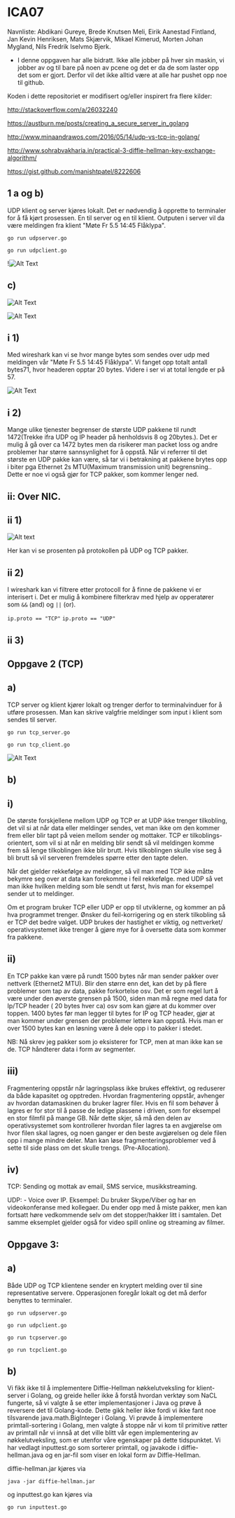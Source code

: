# ICA07

Navnliste: Abdikani Gureye, Brede Knutsen Meli, Eirik Aanestad Fintland, Jan Kevin Henriksen, Mats Skjærvik, Mikael Kimerud, Morten Johan Mygland, Nils Fredrik Iselvmo Bjerk.

- I denne oppgaven har alle bidratt. Ikke alle jobber på hver sin maskin, vi jobber av og til bare på noen av pcene og det er da de som laster opp det som er gjort. Derfor vil det ikke alltid være at alle har pushet opp noe til github.

Koden i dette repositoriet er modifisert og/eller inspirert fra flere kilder:


http://stackoverflow.com/a/26032240

https://austburn.me/posts/creating_a_secure_server_in_golang

http://www.minaandrawos.com/2016/05/14/udp-vs-tcp-in-golang/

http://www.sohrabvakharia.in/practical-3-diffie-hellman-key-exchange-algorithm/

https://gist.github.com/manishtpatel/8222606


## 1 a og b)

UDP klient og server kjøres lokalt. Det er nødvendig å opprette to terminaler for å få kjørt prosessen. En til server og en til klient. Outputen i server vil da være meldingen fra klient "Møte Fr 5.5 14:45 Flåklypa".

```
go run udpserver.go
```
```
go run udpclient.go
```

!![Alt Text](https://raw.githubusercontent.com/IS105-Gruppe05/ICA07/master/Bilder/Bilde1.png)

## c)


![Alt Text](https://github.com/IS105-Gruppe05/ICA07/blob/master/Bilder/Bilde2.png)

![Alt Text](https://github.com/IS105-Gruppe05/ICA07/blob/master/Bilder/Bilde3.png?raw=true)










## i 1)
Med wireshark kan vi se hvor mange bytes som sendes over udp med meldingen vår "Møte Fr 5.5 14:45 Flåklypa". Vi fanget opp totalt antall bytes71, hvor headeren opptar 20 bytes. Videre i ser vi at total lengde er på 57.

![Alt Text](https://github.com/IS105-Gruppe05/ICA07/blob/master/Bilder/Bilde4.png?raw=true)

## i 2)
Mange ulike tjenester begrenser de største UDP pakkene til rundt 1472(Trekke ifra UDP og IP header på henholdsvis 8 og 20bytes.). Det er mulig å gå over ca 1472 bytes men da risikerer man packet loss og andre problemer har større sannsynlighet for å oppstå. Når vi referrer til det største en UDP pakke kan være, så tar vi i betrakning at pakkene brytes opp i biter pga Ethernet 2s MTU(Maximum transmission unit) begrensning.. Dette er noe vi også gjør for TCP pakker, som kommer lenger ned.
## ii: Over NIC.
## ii 1)

![Alt text](https://i.gyazo.com/432f797006229363553698bbb662e67f.png)

Her kan vi se prosenten på protokollen på UDP og TCP pakker.

## ii 2)

I wireshark kan vi filtrere etter protocoll for å finne de pakkene vi er interisert i. Det er mulig å kombinere filterkrav med hjelp av opperatører som ```&&``` (and) og ```||``` (or).

```ip.proto == "TCP"```
```ip.proto == "UDP"```


## ii 3)
















## Oppgave 2 (TCP)
## a)

TCP server og klient kjører lokalt og trenger derfor to terminalvinduer for å utføre prosessen. Man kan skrive valgfrie meldinger som input i klient som sendes til server.

```
go run tcp_server.go
```
```
go run tcp_client.go
```

![Alt Text](https://github.com/IS105-Gruppe05/ICA07/blob/master/Bilder/Bilde5.png?raw=true)

## b)

## i)
De største forskjellene mellom UDP og TCP er at UDP ikke trenger tilkobling, det vil si at når data eller meldinger sendes, vet man ikke om den kommer frem eller blir tapt på veien mellom sender og mottaker. TCP er tilkoblings-orientert, som vil si at når en melding blir sendt så vil meldingen komme frem så lenge tilkoblingen ikke blir brutt. Hvis tilkoblingen skulle vise seg å bli brutt så vil serveren fremdeles spørre etter den tapte delen.

Når det gjelder rekkefølge av meldinger, så vil man med TCP ikke måtte bekymre seg over at data kan forekomme i feil rekkefølge. med UDP så vet man ikke hvilken melding som ble sendt ut først, hvis man for eksempel sender ut to meldinger.

Om et program bruker TCP eller UDP er opp til utviklerne, og kommer an på hva programmet trenger. Ønsker du feil-korrigering og en sterk tilkobling så er TCP det bedre valget. UDP brukes der hastighet er viktig, og nettverket/ operativsystemet ikke trenger å gjøre mye for å oversette data som kommer fra pakkene.


## ii)
En TCP pakke kan være på rundt 1500 bytes når man sender pakker over nettverk (Ethernet2 MTU). Blir den større enn det, kan det by på flere problemer som tap av data, pakke forkortelse osv. Det er som regel lurt å være under den øverste grensen på 1500, siden man må regne med data for Ip/TCP header ( 20 bytes hver ca)  osv som kan gjøre at du kommer over toppen. 1400 bytes før man legger til bytes for IP og TCP header, gjør at man kommer under grensen der problemer lettere kan oppstå. Hvis man er over 1500 bytes kan en løsning være å dele opp i to pakker i stedet.

NB: Nå skrev jeg pakker som jo eksisterer for TCP, men at man ikke kan se de. TCP håndterer data i form av segmenter.

## iii)
Fragmentering oppstår når lagringsplass ikke brukes effektivt, og reduserer da både kapasitet og opptreden. Hvordan fragmentering oppstår, avhenger av hvordan datamaskinen du bruker lagrer filer. Hvis en fil som behøver å lagres er for stor til å passe de ledige plassene i driven, som for eksempel en stor filmfil på mange GB. Når dette skjer, så må den delen av operativsystemet som kontrollerer hvordan filer lagres ta en avgjørelse om hvor filen skal lagres, og noen ganger er den beste avgjørelsen og dele filen opp i mange mindre deler. Man kan løse fragmenteringsproblemer ved å sette til side plass om det skulle trengs. (Pre-Allocation).

## iv)
TCP: Sending og mottak av email, SMS service, musikkstreaming.

UDP:  - Voice over IP. Eksempel: Du bruker Skype/Viber og har en videokonferanse med kollegaer. Du ender opp med å miste pakker, men kan fortsatt høre vedkommende selv om det stopper/hakker litt i samtalen. Det samme eksemplet gjelder også for video spill online og streaming av filmer.


## Oppgave 3:

## a)

Både UDP og TCP klientene sender en kryptert melding over til sine representative servere. Opperasjonen foregår lokalt og det må derfor benyttes to terminaler.

```
go run udpserver.go
```
```
go run udpclient.go
```

```
go run tcpserver.go
```
```
go run tcpclient.go
```

## b)

Vi fikk ikke til å implementere Diffie-Hellman nøkkelutveksling for klient-server i Golang, og greide heller ikke å forstå hvordan verktøy som NaCL fungerte, så vi valgte å se etter implementasjoner i Java og prøve å reversere det til Golang-kode. Dette gikk heller ikke fordi vi ikke fant noe tilsvarende java.math.BigInteger i Golang. Vi prøvde å implementere primtall-sortering i Golang, men valgte å stoppe når vi kom til primitive  røtter av primtall når vi innså at det ville blitt vår egen implementering av nøkkelutveksling, som er utenfor våre egenskaper på dette tidspunktet.
Vi har vedlagt inputtest.go som sorterer primtall, og javakode i diffie-hellman.java og en jar-fil som viser en lokal form av Diffie-Hellman.

diffie-hellman.jar kjøres via

```
java -jar diffie-hellman.jar
```

og inputtest.go kan kjøres via

```
go run inputtest.go
```
